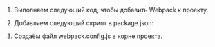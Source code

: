1. Выполняем следующий код, чтобы добавить Webpack к проекту.

2. Добавляем следующий скрипт в package.json:

3. Cоздаём файл webpack.config.js в корне проекта.
